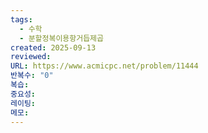 ```yaml
---
tags:
  - 수학
  - 분할정복이용항거듭제곱
created: 2025-09-13
reviewed:
URL: https://www.acmicpc.net/problem/11444
반복수: "0"
복습:
중요성:
레이팅:
메모:
---
```

